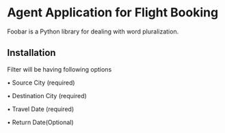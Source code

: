# Agent Application for Flight Booking

Foobar is a Python library for dealing with word pluralization.

## Installation

Filter will be having following options

•	Source City (required)

•	Destination City (required)

•	Travel Date (required)

•	Return Date(Optional)


